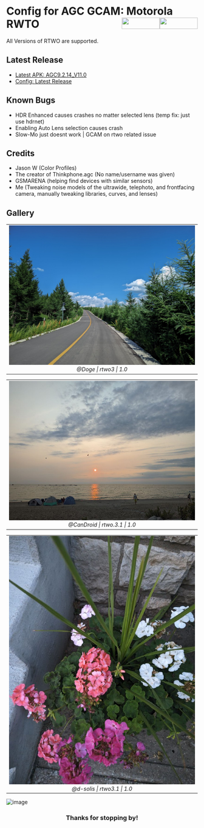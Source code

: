 <h1 align="left">Config for AGC GCAM: Motorola RWTO
<img src="https://img.shields.io/github/watchers/d-solis/grub-theme?color=%238AB4F8&labelColor=101012&label=watchers&style=for-the-badge" width=100 height=30 align="right" />
<img src="https://img.shields.io/github/stars/d-solis/grub-theme?color=%238AB4F8&labelColor=101012&label=stars&style=for-the-badge" width=100 height=30 align="right" />
</h1> 

All Versions of RTWO are supported.

<h2>Latest Release</h2>

* [Latest APK: AGC9.2.14_V11.0](https://www.celsoazevedo.com/files/android/google-camera/dev-BigKaka/f/dl70/)
* [Config: Latest Release](https://github.com/d-solis/rtwo-agc-conf/releases/latest/)

<h2>Known Bugs</h2>

* HDR Enhanced causes crashes no matter selected lens (temp fix: just use hdrnet)
* Enabling Auto Lens selection causes crash
* Slow-Mo just doesnt work | GCAM on rtwo related issue

<h2>Credits</h2>

* Jason W (Color Profiles)
* The creator of Thinkphone.agc (No name/username was given)
* GSMARENA (helping find devices with similar sensors)
* Me (Tweaking noise models of the ultrawide, telephoto, and frontfacing camera, manually tweaking libraries, curves, and lenses)

<h2>Gallery</h2>

<table align="center">
  <tr>
    <td align="center">
      <img src="img/image1.jpg" alt="Image 1" />
      <br />
      <em>@Doge | rtwo3 | 1.0</em>
    </td>
  </tr>
</table>
<table align="center">
  <tr>
    <td align="center">
      <img src="img/image4.jpg" alt="Image 4" />
      <br />
      <em>@CanDroid | rtwo.3.1 | 1.0</em>
    </td>
  </tr>
</table>
<table align="center">
  <tr>
    <td align="center">
      <img src="img/image2.jpg" alt="Image 2" />
      <br />
      <em>@d-solis | rtwo3.1 | 1.0</em>
    </td>
  </tr>
</table>

![image](https://raw.githubusercontent.com/d-solis/dotfiles/main/assets/cat.svg)
<h3 align="center">
Thanks for stopping by!
</h3>
